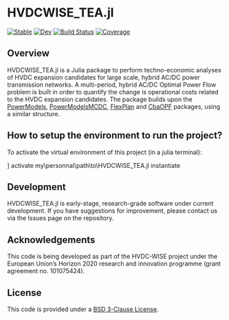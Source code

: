 # HVDCWISE_TEA.jl

[![Stable](https://img.shields.io/badge/docs-stable-blue.svg)](https://HVDC-WISE.github.io/HVDCWISE_TEA.jl/stable/)
[![Dev](https://img.shields.io/badge/docs-dev-blue.svg)](https://HVDC-WISE.github.io/HVDCWISE_TEA.jl/dev/)
[![Build Status](https://github.com/HVDC-WISE/HVDCWISE_TEA.jl/actions/workflows/CI.yml/badge.svg?branch=main)](https://github.com/HVDC-WISE/HVDCWISE_TEA.jl/actions/workflows/CI.yml?query=branch%3Amain)
[![Coverage](https://codecov.io/gh/HVDC-WISE/HVDCWISE_TEA.jl/branch/main/graph/badge.svg)](https://codecov.io/gh/HVDC-WISE/HVDCWISE_TEA.jl)

## Overview

HVDCWISE_TEA.jl is a Julia package to perform techno-economic analyses of HVDC expansion candidates for large scale, hybrid AC/DC power transmission networks.
A multi-period, hybrid AC/DC Optimal Power Flow problem is built in order to quantify the change is operational costs related to the HVDC expansion candidates.
The package builds upon the [PowerModels](https://github.com/lanl-ansi/PowerModels.jl), [PowerModelsMCDC](https://github.com/Electa-Git/PowerModelsMCDC.jl), [FlexPlan](https://github.com/Electa-Git/FlexPlan.jl) and [CbaOPF](https://github.com/Electa-Git/CbaOPF.jl) packages, using a similar structure.


## How to setup the environment to run the project?
To activate the virtual environment of this project (in a julia terminal): 

]
activate my\personnal\path\to\HVDCWISE_TEA.jl
instantiate

## Development

HVDCWISE_TEA.jl is early-stage, research-grade software under current development.
If you have suggestions for improvement, please contact us via the Issues page on the repository.

## Acknowledgements

This code is being developed as part of the HVDC-WISE project  under the European Union’s Horizon 2020 research and innovation programme (grant agreement no. 101075424).

## License

This code is provided under a [BSD 3-Clause License](/LICENSE.md).